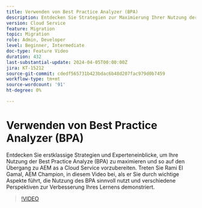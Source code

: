 ```yaml
---
title: Verwenden von Best Practice Analyzer (BPA)
description: Entdecken Sie Strategien zur Maximierung Ihrer Nutzung der Best Practice Analyze (BPA), um auf den Übergang zu AEM as a Cloud Service vorzubereiten.
version: Cloud Service
feature: Migration
topic: Migration
role: Admin, Developer
level: Beginner, Intermediate
doc-type: Feature Video
duration: 432
last-substantial-update: 2024-04-05T00:00:00Z
jira: KT-15212
source-git-commit: cdedf565731b423bdac6b48d207fac979d0b7459
workflow-type: tm+mt
source-wordcount: '91'
ht-degree: 0%

---
```



# Verwenden von Best Practice Analyzer (BPA)

Entdecken Sie erstklassige Strategien und Experteneinblicke, um Ihre Nutzung der Best Practice Analyze (BPA) zu maximieren und so auf den Übergang zu AEM as a Cloud Service vorzubereiten. Treten Sie Rami El Gamal, AEM Champion, in diesem Video bei, als er Sie durch wichtige Aspekte führt, die Nutzung des BPA sinnvoll nutzt und verschiedene Perspektiven zur Verbesserung Ihres Lernens demonstriert.

>[!VIDEO](https://video.tv.adobe.com/v/3428022/?learn=on)
